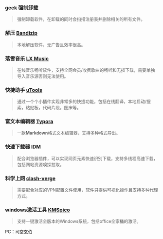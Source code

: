 ### [geek](https://geekuninstaller.com/) 强制卸载

> 强制卸载软件，在卸载的同时会扫描注册表并删除相关的所有文件。

### 解压 [Bandizip](https://www.bandisoft.com/bandizip/)

> 本地解压软件，无广告且效率很高。

### 落雪音乐 [LX Music](https://github.com/lyswhut/lx-music-desktop/releases) 

> 在线音乐畅听软件，支持全网会员/收费歌曲的畅听和无损下载，需要单独导入音乐源否则无法使用。

### 快捷助手 [uTools](https://www.u-tools.cn/index.html) 

> 通过一个个小插件实现非常多的快捷功能，包括在线翻译，本地启动/搜索，粘贴板，代码片段，图床等。

### 富文本编辑器 [Typora](https://typoraio.cn/) 

> 一款**Markdown**格式文本编辑器，支持多种格式导出。

### 快速下载器 [IDM](https://www.cn-idm.com/)

> 配合浏览器插件，可以实现网页元素快速识别下载，支持多线程高速下载，包括网站资源嗅探拉取。

### 科学上网 [clash-verge](https://clashverge.net/clash-)

> 需要配合对应的VPN配置文件使用，软件只提供可视化操作且支持多种代理方式。

### windows激活工具 [KMSpico](http://kmspico.micaesoft.com/) 

> 支持一键激活全版本的Windows系统，包括office全家桶的激活。



PC：司空玄伯
